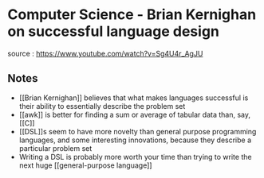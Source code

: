 # Computer Science - Brian Kernighan on successful language design

source
: https://www.youtube.com/watch?v=Sg4U4r_AgJU


## Notes

-   [[Brian Kernighan]] believes that what makes languages successful is their ability to essentially describe the problem set
-   [[awk]] is better for finding a sum or average of tabular data than, say, [[C]]
-   [[DSL]]s seem to have more novelty than general purpose programming languages, and some interesting innovations, because they describe a particular problem set
-   Writing a DSL is probably more worth your time than trying to write the next huge [[general-purpose language]]

